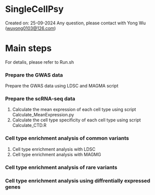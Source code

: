 # SingleCellPsy
Created on: 25-09-2024
Any question, please contact with Yong Wu (wuyong0103@126.com)

# Main steps
For detalis, please refer to Run.sh

### Prepare the GWAS data

Prepare the GWAS data using LDSC and MAGMA script

### Prepare the scRNA-seq data
1. Calculate the mean expression of each cell type using script Calculate_MeanExpression.py
2. Calculate the cell type specificity of each cell type using script Calculate_CTD.R

### Cell type enrichment analysis of common variants
1. Cell type enrichment analysis with LDSC
2. Cell type enrichment analysis with MAGMG

### Cell type enrichment analysis of rare variants

### Cell type enrichment analysis using diffrentially expressed genes
